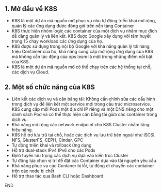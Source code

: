 ## 1. Mở đầu về K8S

- K8S là một dự án mã nguồn mở phục vụ nhu tự động triển khai mở rộng, quản lý các ứng dụng được đóng gói trên nền tảng Container
- K8S thực hiện nhóm logic các container của một dịch vụ nhằm mục đích dễ dàng quản lý và liên kết. K8S được Google xây dựng với tâm huyết trong 15 chạy workload các ứng dụng của họ.
- K8S được sử dụng trong nội bộ Google với khả năng quản lý tới hàng triệu Container của họ, khả năng cung cấp mở rộng ứng dụng của K8S mà không cần tác động của ops team là một trong những điểm nổi bật của K8S.
- K8S là một dự án mã nguồn mở có thể chạy trên các hệ thống tại chỗ, các dịch vụ Cloud.

## 2. Một số chức năng của K8S

- Liên kết các dịch vụ và cân bằng tải: Không cần chỉnh sửa các cấu hình trong dịch vụ để liên kết một service mới trong cấu trúc microservice. K8S cung cấp mỗi Pods một địa chỉ IP riêng và một DNS riêng cho một danh sách Pod và có thể thực hiện cân bằng tải giữa các container trong dịch vụ.
- Khả năng mở rộng các network endpoint cho K8S Cluster nhằm tăng hiệu năng.
- K8S hỗ trợ lưu trữ tại chỗ, hoặc các dịch vụ lưu trữ bên ngoài như iSCSI, NFS, GlusterFS, CEPH, Cinder, GPC
- Tự động triển khai và rollback ứng dụng
- Hỗ trợ dual-stack IPv4 IPv6 cho các Pods
- Định tuyến lưu trọng các dịch vụ dựa vào kiến trúc Cluster
- Tự động lựa chọn vị trí để đặt các Container dựa vào tài nguyên yêu cầu.
- Khả năng phục vụ các Contaner bị lỗi, tự động di chuyển các container trên các node bị chết
- Hỗ trợ thao tác qua Bash CLI hoặc Dashboard

END
